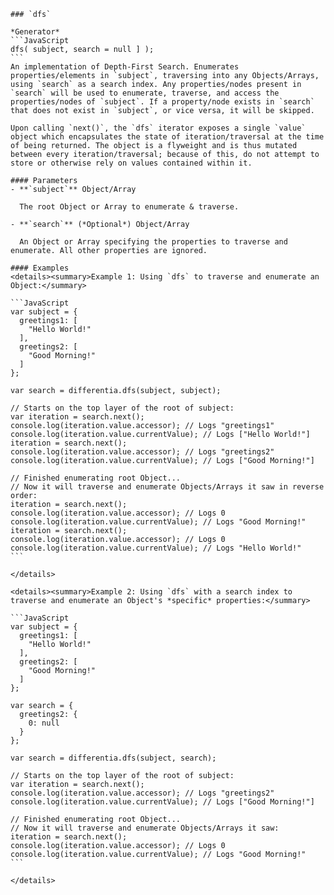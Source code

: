     ### `dfs`

    *Generator*
    ```JavaScript
    dfs( subject, search = null ] );
    ```
    An implementation of Depth-First Search. Enumerates properties/elements in `subject`, traversing into any Objects/Arrays, using `search` as a search index. Any properties/nodes present in `search` will be used to enumerate, traverse, and access the properties/nodes of `subject`. If a property/node exists in `search` that does not exist in `subject`, or vice versa, it will be skipped.

    Upon calling `next()`, the `dfs` iterator exposes a single `value` object which encapsulates the state of iteration/traversal at the time of being returned. The object is a flyweight and is thus mutated between every iteration/traversal; because of this, do not attempt to store or otherwise rely on values contained within it.

    #### Parameters
    - **`subject`** Object/Array

      The root Object or Array to enumerate & traverse.

    - **`search`** (*Optional*) Object/Array

      An Object or Array specifying the properties to traverse and enumerate. All other properties are ignored.

    #### Examples
    <details><summary>Example 1: Using `dfs` to traverse and enumerate an Object:</summary>

    ```JavaScript
    var subject = {
      greetings1: [
        "Hello World!"
      ],
      greetings2: [
        "Good Morning!"
      ]
    };

    var search = differentia.dfs(subject, subject);

    // Starts on the top layer of the root of subject:
    var iteration = search.next();
    console.log(iteration.value.accessor); // Logs "greetings1"
    console.log(iteration.value.currentValue); // Logs ["Hello World!"]
    iteration = search.next();
    console.log(iteration.value.accessor); // Logs "greetings2"
    console.log(iteration.value.currentValue); // Logs ["Good Morning!"]

    // Finished enumerating root Object...
    // Now it will traverse and enumerate Objects/Arrays it saw in reverse order:
    iteration = search.next();
    console.log(iteration.value.accessor); // Logs 0
    console.log(iteration.value.currentValue); // Logs "Good Morning!"
    iteration = search.next();
    console.log(iteration.value.accessor); // Logs 0
    console.log(iteration.value.currentValue); // Logs "Hello World!"
    ```

    </details>

    <details><summary>Example 2: Using `dfs` with a search index to traverse and enumerate an Object's *specific* properties:</summary>

    ```JavaScript
    var subject = {
      greetings1: [
        "Hello World!"
      ],
      greetings2: [
        "Good Morning!"
      ]
    };

    var search = {
      greetings2: {
        0: null
      }
    };

    var search = differentia.dfs(subject, search);

    // Starts on the top layer of the root of subject:
    var iteration = search.next();
    console.log(iteration.value.accessor); // Logs "greetings2"
    console.log(iteration.value.currentValue); // Logs ["Good Morning!"]

    // Finished enumerating root Object...
    // Now it will traverse and enumerate Objects/Arrays it saw:
    iteration = search.next();
    console.log(iteration.value.accessor); // Logs 0
    console.log(iteration.value.currentValue); // Logs "Good Morning!"
    ```

    </details>



